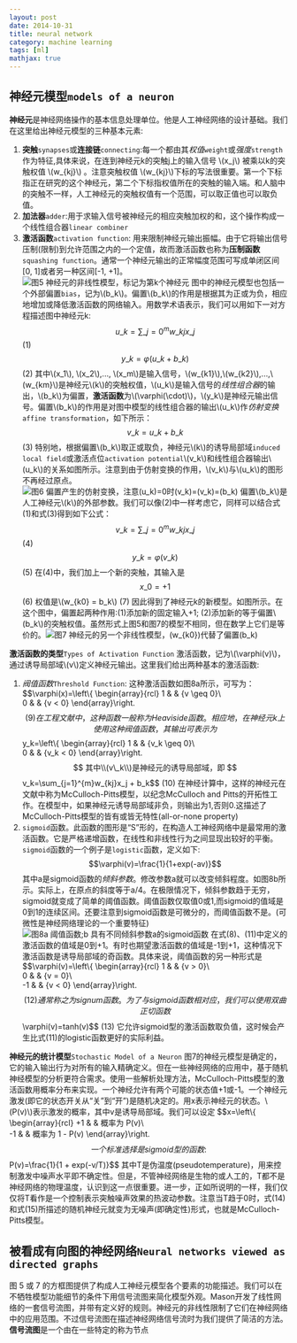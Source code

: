 ```yaml
---
layout: post
date: 2014-10-31
title: neural network
category: machine learning
tags: [ml]
mathjax: true
---
```

<script type="text/javascript" src="http://cdn.mathjax.org/mathjax/latest/MathJax.js?config=default"></script>
## 神经元模型`models of a neuron`
**神经元**是神经网络操作的基本信息处理单位。他是人工神经网络的设计基础。我们在这里给出神经元模型的三种基本元素:
1. **突触**`synapses`或**连接链**`connecting`:每一个都由其*权值*`weight`或*强度*`strength`作为特征,具体来说，在连到神经元k的突触j上的输入信号 \\(x\_j\\) 被乘以k的突触权值 \\(w\_{kj}\\) 。注意突触权值 \\(w_{kj}\\)下标的写法很重要。第一个下标指正在研究的这个神经元，第二个下标指权值所在的突触的输入端。和人脑中的突触不一样，人工神经元的突触权值有一个范围，可以取正值也可以取负值。
2. **加法器**`adder`:用于求输入信号被神经元的相应突触加权的和，这个操作构成一个线性组合器`linear combiner`
3. **激活函数**`activation function`: 用来限制神经元输出振幅。由于它将输出信号压制(限制)到允许范围之内的一个定值，故而激活函数也称为**压制函数**`squashing function`。通常一个神经元输出的正常幅度范围可写成单闭区间[0, 1]或者另一种区间[-1, +1]。
![图5 神经元的非线性模型，标记为第k个神经元]({{BASE_PATH}}/image/machinelearning/neural_networks/imag1.png)
图中的神经元模型也包括一个外部偏置`bias`，记为\\(b\_k\\)。偏置\\(b\_k\\)的作用是根据其为正或为负，相应地增加或降低激活函数的网络输入。用数学术语表示，我们可以用如下一对方程描述图中神经元k:
$$u\_k=\sum\_{j=0}^m w\_{kj}x\_j$$                  (1)
$$y\_k=\varphi(u\_k + b\_k)$$                       (2)
其中\\(x\_1\\), \\(x\_2\\),..., \\(x\_m\\)是输入信号，\\(w\_{k1}\\),\\(w\_{k2}\\),...,\\(w\_{km}\\)是神经元\\(k\\)的突触权值，\\(u\_k\\)是输入信号的*线性组合器*的输出，\\(b\_k\\)为偏置，**激活函数**为\\(\varphi(\cdot)\\)，\\(y\_k\\)是神经元输出信号。偏置\\(b\_k\\)的作用是对图中模型的线性组合器的输出\\(u\_k\\)作*仿射变换*`affine transformation`，如下所示：
$$v\_k=u\_k + b\_k$$                                (3)
特别地，根据偏置\\(b\_k\\)取正或取负，神经元\\(k\\)的诱导局部域`induced local field`或激活点位`activation potential`\\(v\_k\\)和线性组合器输出\\(u\_k\\)的关系如图所示。注意到由于仿射变换的作用，\\(v\_k\\)与\\(u\_k\\)的图形不再经过原点。![图6 偏置产生的仿射变换，注意\(u_k\)=0时\(v_k\)=\(v_k\)=\(b_k\)]({{BASE_PATH}}/image/machinelearning/neural_networks/imag2.png)
偏置\\(b\_k\\)是人工神经元\\(k\\)的外部参数。我们可以像(2)中一样考虑它，同样可以结合式(1)和式(3)得到如下公式：
$$v\_k=\sum\_{j=0}^{m} w\_{kj}x\_{j}$$              (4)
$$y\_k=\varphi(v\_k)$$                              (5)
在(4)中，我们加上一个新的突触，其输入是
$$x\_0 =+ 1$$                                       (6)
权值是\\(w\_{k0} = b\_k\\)                          (7)
因此得到了神经元k的新模型。如图所示。在这个图中，偏置起两种作用:(1)添加新的固定输入+1; (2)添加新的等于偏置\\(b\_k\\)的突触权值。虽然形式上图5和图7的模型不相同，但在数学上它们是等价的。![图7 神经元的另一个非线性模型，\(w_{k0}\)代替了偏置\(b_k\)]({{BASE_PATH}}/image/machinelearning/neural_networks/imag3.png)

**激活函数的类型**`Types of Activation Function`
激活函数，记为\\(\varphi(v)\\)，通过诱导局部域\\(v\\)定义神经元输出。这里我们给出两种基本的激活函数:
1. *阀值函数*`Threshold Function`: 这种激活函数如图8a所示，可写为：
$$\varphi(x)=\left\\{
\begin{array}{rcl}
1 & & {v \geq 0}\\\
0 & & {v < 0}
\end{array}\right.$$            (9)
在工程文献中，这种函数一般称为Heaviside函数。相应地，在神经元k上使用这种阀值函数，其输出可表示为
$$y\_k=\left\\{
\begin{array}{rcl}
1 & & {v\_k \geq 0}\\\
0 & & {v\_k < 0}
\end{array}\right.$$
其中\\(v\_k\\)是神经元的诱导局部域，即
$$v\_k=\sum\_{j=1}^{m}w\_{kj}x\_j + b\_k$$         (10)
在神经计算中，这样的神经元在文献中称为McCulloch-Pitts模型，以纪念McCulloch and Pitts的开拓性工作。在模型中，如果神经元诱导局部域非负，则输出为1,否则0.这描述了McCulloch-Pitts模型的皆有或皆无特性(all-or-none property)
2. `sigmoid`函数。此函数的图形是“S”形的，在构造人工神经网络中是最常用的激活函数。它是严格递增函数，在线性和非线性行为之间显现出较好的平衡。`sigmoid`函数的一个例子是`logistic`函数，定义如下:
$$\varphi(v)=\frac{1}{1+exp(-av)}$$
其中a是sigmoid函数的*倾斜参数*。修改参数a就可以改变倾斜程度。如图8b所示。实际上，在原点的斜度等于a/4。在极限情况下，倾斜参数趋于无穷，sigmoid就变成了简单的阈值函数。阈值函数仅取值0或1,而sigmoid的值域是0到1的连续区间。还要注意到sigmoid函数是可微分的，而阈值函数不是。(可微性是神经网络理论的一个重要特征)
![图8a 阈值函数;b 具有不同倾斜参数a的sigmoid函数]({{BASE_PATH}}/image/machinelearning/neural_networks/imag4.png)
在式(8)、(11)中定义的激活函数的值域是0到+1。有时也期望激活函数的值域是-1到+1，这种情况下激活函数是诱导局部域的奇函数。具体来说，阈值函数的另一种形式是
$$\varphi(v)=\left\\{
\begin{array}{rcl}
1 & & {v > 0}\\\
0 & & {v = 0}\\\
-1 & & {v < 0}
\end{array}\right.$$            (12)
通常称之为signum函数。为了与sigmoid函数相对应，我们可以使用双曲正切函数
$$\varphi(v)=tanh(v)$$          (13)
它允许sigmoid型的激活函数取负值，这时候会产生比式(11)的logistic函数更好的实际利益。

**神经元的统计模型**`Stochastic Model of a Neuron`
图7的神经元模型是确定的，它的输入输出行为对所有的输入精确定义。但在一些神经网络的应用中，基于随机神经模型的分析更符合需求。使用一些解析处理方法，McCulloch-Pitts模型的激活函数用概率分布来实现。一个神经允许有两个可能的状态值+1或-1。一个神经元激发(即它的状态开关从“关”到“开”)是随机决定的。用x表示神经元的状态。\\(P(v)\\)表示激发的概率，其中v是诱导局部域。我们可以设定
$$x=\left\\{
\begin{array}{rcl}
+1 & & 概率为 P(v)\\\
-1 & & 概率为 1 - P(v)
\end{array}\right.$$
一个标准选择是sigmoid型的函数:
$$P(v)=\frac{1}{1 + exp(-v/T)}$$
其中T是伪温度(pseudotemperature)，用来控制激发中噪声水平即不确定性。但是，不管神经网络是生物的或人工的，T都不是神经网络的物理温度，认识到这一点很重要。进一步，正如所说明的一样，我们仅仅将T看作是一个控制表示突触噪声效果的热波动参数。注意当T趋于0时，式(14)和式(15)所描述的随机神经元就变为无噪声(即确定性)形式，也就是McCulloch-Pitts模型。

## 被看成有向图的神经网络`Neural networks viewed as directed graphs`
图 5 或 7 的方框图提供了构成人工神经元模型各个要素的功能描述。我们可以在不牺牲模型功能细节的条件下用信号流图来简化模型外观。Mason开发了线性网络的一套信号流图，并带有定义好的规则。神经元的非线性限制了它们在神经网络中的应用范围。不过信号流图在描述神经网络信号流时为我们提供了简洁的方法。
**信号流图**是一个由在一些特定的称为节点

